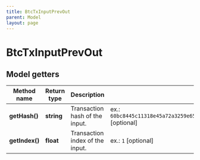 ```yaml
---
title: BtcTxInputPrevOut
parent: Model
layout: page
---
```


# BtcTxInputPrevOut

## Model getters

Method name | Return type | Description | Notes
------------ | ------------- | ------------- | -------------
**getHash()** | **string** | Transaction hash of the input. | ex.: `60bc8445c11318e45a72a3259e65118d2f352568757e6ceb8bf1b527ce68379f` [optional]
**getIndex()** | **float** | Transaction index of the input. | ex.: `1` [optional]


